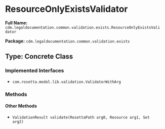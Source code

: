 # ResourceOnlyExistsValidator

**Full Name:** `cdm.legaldocumentation.common.validation.exists.ResourceOnlyExistsValidator`

**Package:** `cdm.legaldocumentation.common.validation.exists`

## Type: Concrete Class

### Implemented Interfaces

- `com.rosetta.model.lib.validation.ValidatorWithArg`

### Methods

#### Other Methods

- `ValidationResult validate(RosettaPath arg0, Resource arg1, Set arg2)`

